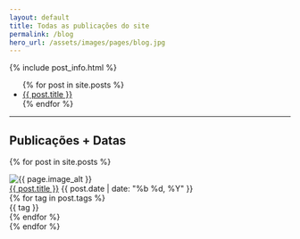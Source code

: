 ```yaml
---
layout: default
title: Todas as publicações do site
permalink: /blog
hero_url: /assets/images/pages/blog.jpg
---
```


{% include post_info.html %}

<ul>
{% for post in site.posts %}
  <li><a href="{{ post.url }}">{{ post.title }}</a></li>
{% endfor %}
</ul>

<hr>

<h2>Publicações + Datas</h2>

{% for post in site.posts %}
<div class="post-preview">
  <img class="post-preview__left" src="{{ post.image }}" alt="{{ page.image_alt }}">
  <div class="post-preview__right">
    <a class="preview-title" href="{{ post.url }}">{{ post.title }}</a>
    <span>{{ post.date | date: "%b %d, %Y" }}</span>
    <div class="tag-group">
      {% for tag in post.tags %}
        <div class="tag"><span class="tag-text">{{ tag }}</span></div>
      {% endfor %}
    </div>
  </div>
</div>
{% endfor %}